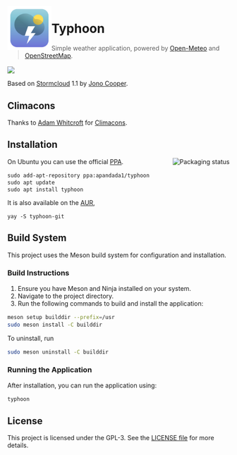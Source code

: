 

# <img src="typhoon/typhoon.svg" align="left" width="100" height="100">  <br> Typhoon

> Simple weather application, powered by [Open-Meteo](https://open-meteo.com/) and [OpenStreetMap](https://www.openstreetmap.org/).

<img src="https://archisman-panigrahi.github.io/typhoon/assets/img/typhoon.png" align="center">

Based on [Stormcloud](http://github.com/consindo/stormcloud/) 1.1 by [Jono Cooper](https://twitter.com/consindo).

## Climacons

Thanks to [Adam Whitcroft](https://adamwhitcroft.com/) for [Climacons](https://web.archive.org/web/20160531215708/http://adamwhitcroft.com/climacons/).

## Installation

On Ubuntu you can use the official [PPA](https://launchpad.net/~apandada1/+archive/ubuntu/typhoon).
<a href="https://repology.org/project/typhoon/versions">
    <img src="https://repology.org/badge/vertical-allrepos/typhoon.svg" alt="Packaging status" align="right">
</a>

```
sudo add-apt-repository ppa:apandada1/typhoon
sudo apt update
sudo apt install typhoon
```

It is also available on the [AUR](https://aur.archlinux.org/packages/typhoon-git),
```
yay -S typhoon-git
```

## Build System
This project uses the Meson build system for configuration and installation.

### Build Instructions
1. Ensure you have Meson and Ninja installed on your system.
2. Navigate to the project directory.
3. Run the following commands to build and install the application:

```bash
meson setup builddir --prefix=/usr
sudo meson install -C builddir
```

To uninstall, run

```bash
sudo meson uninstall -C builddir
```

### Running the Application
After installation, you can run the application using:

```bash
typhoon
```

## License
This project is licensed under the GPL-3. See the [LICENSE file](https://github.com/archisman-panigrahi/typhoon/blob/master/COPYING) for more details.
